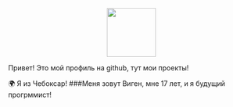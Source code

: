 <div id="header" align="center">
  <img src="https://media.giphy.com/media/M9gbBd9nbDrOTu1Mqx/giphy.gif" width="100"/>
</div>

Привет! Это мой профиль на github, тут мои проекты!

🌍 Я из Чебоксар! 
###Меня зовут Виген, мне 17 лет, и я будущий прогрммист!
